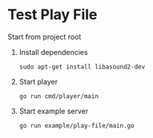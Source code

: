 # Test Play File

Start from project root

1. Install dependencies
   
   `sudo apt-get install libasound2-dev`

2. Start player
   
   `go run cmd/player/main`

3. Start example server

    `go run example/play-file/main.go`